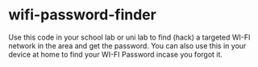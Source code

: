 # wifi-password-finder
Use this code in your school lab or uni lab to find (hack) a targeted WI-FI network in the area and get the password. You can also use this in your device at home to find your WI-FI Password incase you forgot it.
